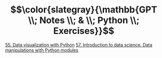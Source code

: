 # $$\color{slategray}{\mathbb{GPT \\; Notes \\; & \\; Python \\; Exercises}}$$

[55. Data visualization with Python](https://www.kaggle.com/code/olgabelitskaya/gptpythonnotes55)
[57. Introduction to data science. Data manipulations with Python modules](https://www.kaggle.com/code/olgabelitskaya/gptpythonnotes57)
